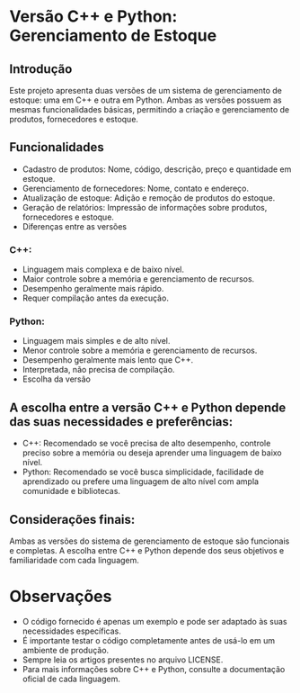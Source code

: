 # Versão C++ e Python: Gerenciamento de Estoque

## Introdução
Este projeto apresenta duas versões de um sistema de gerenciamento de estoque: uma em C++ e outra em Python. Ambas as versões possuem as mesmas funcionalidades básicas, permitindo a criação e gerenciamento de produtos, fornecedores e estoque.

## Funcionalidades
- Cadastro de produtos: Nome, código, descrição, preço e quantidade em estoque.
- Gerenciamento de fornecedores: Nome, contato e endereço.
- Atualização de estoque: Adição e remoção de produtos do estoque.
- Geração de relatórios: Impressão de informações sobre produtos, fornecedores e estoque.
- Diferenças entre as versões

### C++:

- Linguagem mais complexa e de baixo nível.
- Maior controle sobre a memória e gerenciamento de recursos.
- Desempenho geralmente mais rápido.
- Requer compilação antes da execução.

### Python:

- Linguagem mais simples e de alto nível.
- Menor controle sobre a memória e gerenciamento de recursos.
- Desempenho geralmente mais lento que C++.
- Interpretada, não precisa de compilação.
- Escolha da versão

## A escolha entre a versão C++ e Python depende das suas necessidades e preferências:

- C++: Recomendado se você precisa de alto desempenho, controle preciso sobre a memória ou deseja aprender uma linguagem de baixo nível.
- Python: Recomendado se você busca simplicidade, facilidade de aprendizado ou prefere uma linguagem de alto nível com ampla comunidade e bibliotecas.

## Considerações finais:

Ambas as versões do sistema de gerenciamento de estoque são funcionais e completas. A escolha entre C++ e Python depende dos seus objetivos e familiaridade com cada linguagem.

# Observações

- O código fornecido é apenas um exemplo e pode ser adaptado às suas necessidades específicas.
- É importante testar o código completamente antes de usá-lo em um ambiente de produção.
- Sempre leia os artigos presentes no arquivo LICENSE.
- Para mais informações sobre C++ e Python, consulte a documentação oficial de cada linguagem.
